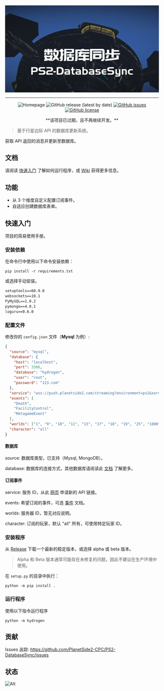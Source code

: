 ![项目横幅](images/banner.png)

***

<div align="center">

![Homepage](https://img.shields.io/badge/%E5%AE%98%E7%BD%91-ps2cpc.site-brightgreen)
![GitHub release (latest by date)](https://img.shields.io/github/v/release/PlanetSide2-CPC/PS2-DatabaseSync)
[![GitHub issues](https://img.shields.io/github/issues/PlanetSide2-CPC/PS2-DatabaseSync)](https://github.com/PlanetSide2-CPC/PS2-DatabaseSync/issues)
[![GitHub license](https://img.shields.io/github/license/PlanetSide2-CPC/PS2-DatabaseSync)](https://github.com/PlanetSide2-CPC/PS2-DatabaseSync/blob/master/LICENSE)

</div>

<div align="center">
  **该项目已过期，且不再继续开发。**
</div>

> 基于行星边际 API 的数据库更新系统。

获取 API 返回的消息并更新至数据库。

## 文档

请阅读 [快速入门](README.md#快速入门) 了解如何运行程序，或 [Wiki](https://github.com/PlanetSide2-CPC/PS2-DatabaseSync/wiki) 获得更多信息。

## 功能

- 从 3 个维度自定义配置订阅事件。
- 自适应创建数据库表单。

## 快速入门

项目的简易使用手册。

### 安装依赖

在命令行中使用以下命令安装依赖：

```shell
pip install -r requirements.txt
```

或选择手动安装。

```requirements.txt
setuptools==60.9.0
websockets==10.1
PyMySQL==1.0.2
pymongo==4.0.1
loguru==0.6.0
```

### 配置文件

修改你的 `config.json` 文件（**Mysql** 为例）:

```json
{
  "source": "mysql",
  "database": {
    "host": "localhost",
    "port": 3306,
    "database": "hydrogen",
    "user": "root",
    "password": "123.com"
  },
  "service": "wss://push.planetside2.com/streaming?environment=ps2&service-id=s:yinxue",
  "events": [
    "Death",
    "FacilityControl",
    "MetagameEvent"
  ],
  "worlds": ["1", "9", "10", "11", "13", "17", "18", "19", "25", "1000", "1001"],
  "character": "all"
}
```

#### 数据库

source: 数据库类型，已支持（Mysql, MongoDB）。

database: 数据库的连接方式，其他数据库请阅读此 [文档](https://github.com/PlanetSide2-CPC/PS2-DatabaseSync/wiki) 了解更多。

#### 订阅事件

service: 服务 ID，从此 [网页](http://census.daybreakgames.com/) 申请新的 API 链接。

events: 希望订阅的事件，可选 [事件](http://census.daybreakgames.com/#ps2-websocket-examples) 文档。

worlds: 服务器 ID，暂无对应说明。

character: 订阅的玩家，默认 "all" 所有，可使用特定玩家 ID。

### 安装程序

从 [Release](https://github.com/PlanetSide2-CPC/PS2-DatabaseSync/releases) 下载一个最新的稳定版本，或选择 alpha 或 beta 版本。

> Alpha 和 Beta 版本通常可能存在未修复的问题，因此不建议在生产环境中使用。

在 `setup.py` 的目录中执行：

```shell
python -m pip install .
```

### 运行程序

使用以下指令运行程序

```shell
python -m hydrogen
```

## 贡献

Issues 追踪: https://github.com/PlanetSide2-CPC/PS2-DatabaseSync/issues

## 状态

![Alt](https://repobeats.axiom.co/api/embed/8adf2bee0bb9adea9f3d4a1d25c55683f4c0ec2e.svg "Repobeats analytics image")
